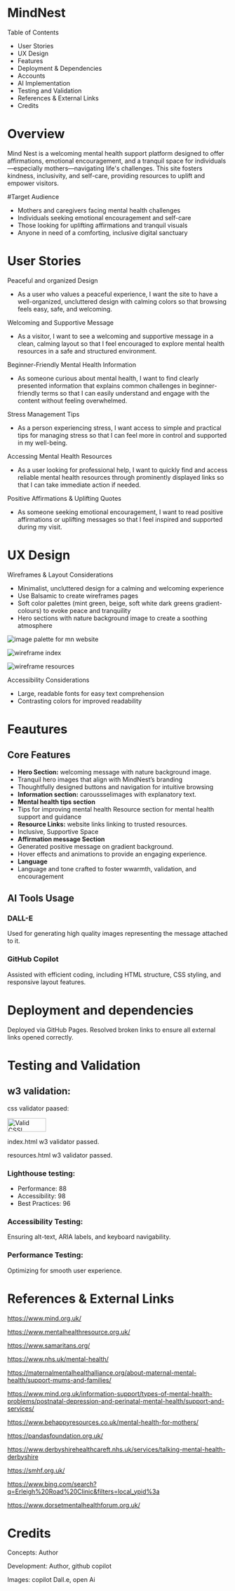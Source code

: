 # MindNest
Table of Contents
- User Stories
- UX Design
- Features
- Deployment & Dependencies
- Accounts
- AI Implementation
- Testing and Validation
- References & External Links
- Credits

# Overview
Mind Nest is a welcoming mental health support platform designed to offer affirmations, emotional encouragement, and a tranquil space for individuals—especially mothers—navigating life's challenges. This site fosters kindness, inclusivity, and self-care, providing resources to uplift and empower visitors.

#Target Audience
- Mothers and caregivers facing mental health challenges
- Individuals seeking emotional encouragement and self-care
- Those looking for uplifting affirmations and tranquil visuals
- Anyone in need of a comforting, inclusive digital sanctuary
# User Stories
Peaceful and organized Design
- As a user who values a peaceful experience, I want the site to have a well-organized, uncluttered design with calming colors so that browsing feels easy, safe, and welcoming.

Welcoming and Supportive Message
- As a visitor, I want to see a welcoming and supportive message in a clean, calming layout so that I feel encouraged to explore mental health resources in a safe and structured environment.

Beginner-Friendly Mental Health Information
- As someone curious about mental health, I want to find clearly presented information that explains common challenges in beginner-friendly terms so that I can easily understand and engage with the content without feeling overwhelmed.

Stress Management Tips 
- As a person experiencing stress, I want access to simple and practical tips for managing stress so that I can feel more in control and supported in my well-being.

Accessing Mental Health Resources
- As a user looking for professional help, I want to quickly find and access reliable mental health resources through prominently displayed links so that I can take immediate action if needed. 

Positive Affirmations & Uplifting Quotes
- As someone seeking emotional encouragement, I want to read positive affirmations or uplifting messages so that I feel inspired and supported during my visit.

# UX Design 
Wireframes & Layout Considerations
- Minimalist, uncluttered design for a calming and welcoming experience
- Use Balsamic to create wireframes pages
- Soft color palettes (mint green, beige, soft white dark greens gradient-colours) to evoke peace and tranquility
- Hero sections with nature background image to create a soothing atmosphere



![image palette for mn website](<assets/images/image.png>)

![wireframe index](<assets/images/wireframe-mn-index.PNG >)

![wireframe resources](<assets/images/wireframe-mn-resources.PNG>)


Accessibility Considerations
- Large, readable fonts for easy text comprehension
- Contrasting colors for improved readability


# Feautures
## Core Features
- **Hero Section:** welcoming  message with nature background image.
- Tranquil hero images that align with MindNest’s branding
- Thoughtfully designed buttons and navigation for intuitive browsing
- **Information section:** caroussselimages with explanatory text.
- **Mental health tips section**
- Tips for improving mental health
 Resource section for mental health support and guidance
- **Resource Links:** website links linking to trusted resources.
- Inclusive, Supportive Space
- **Affirmation message Section**
- Generated positive message on gradient background.
- Hover effects and animations to provide an engaging experience.
- **Language**
- Language and tone crafted to foster wwarmth, validation, and encouragement
## AI Tools Usage

### DALL-E
Used for generating high quality images representing the message attached to it.

### GitHub Copilot
Assisted with efficient coding, including HTML structure, CSS styling, and responsive layout features.

# Deployment and dependencies

Deployed via GitHub Pages. Resolved broken links to ensure all external links opened correctly.

# Testing and Validation
## w3 validation:
css validator paased:
<p>
    <a href="https://jigsaw.w3.org/css-validator/check/referer">
        <img style="border:0;width:88px;height:31px"
            src="https://jigsaw.w3.org/css-validator/images/vcss"
            alt="Valid CSS!">
    </a>
</p>

index.html w3 validator passed.

resources.html w3 validator passed.
### Lighthouse testing:
- Performance: 88
- Accessibility: 98
- Best Practices: 96
### **Accessibility Testing:** 

Ensuring alt-text, ARIA labels, and keyboard navigability.

### **Performance Testing:** 
Optimizing for smooth user experience.

# References & External Links
https://www.mind.org.uk/

https://www.mentalhealthresource.org.uk/

https://www.samaritans.org/

https://www.nhs.uk/mental-health/

https://maternalmentalhealthalliance.org/about-maternal-mental-health/support-mums-and-families/

https://www.mind.org.uk/information-support/types-of-mental-health-problems/postnatal-depression-and-perinatal-mental-health/support-and-services/

https://www.behappyresources.co.uk/mental-health-for-mothers/

https://pandasfoundation.org.uk/

https://www.derbyshirehealthcareft.nhs.uk/services/talking-mental-health-derbyshire

https://smhf.org.uk/

https://www.bing.com/search?q=Erleigh%20Road%20Clinic&filters=local_ypid%3a

https://www.dorsetmentalhealthforum.org.uk/

# Credits
Concepts: Author

Development: Author, github copilot

Images: copilot Dall.e, open Ai



